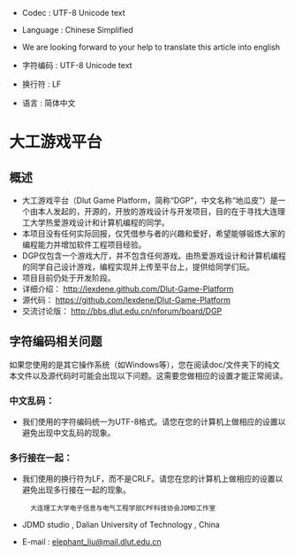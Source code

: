 * Codec : UTF-8 Unicode text
* Language : Chinese Simplified
* We are looking forward to your help to translate this article into english

* 字符编码 : UTF-8 Unicode text
* 换行符 : LF
* 语言 : 简体中文

# 大工游戏平台

## 概述
* 大工游戏平台（Dlut Game Platform，简称“DGP”，中文名称“地瓜皮”）是一个由本人发起的，开源的，开放的游戏设计与开发项目，目的在于寻找大连理工大学热爱游戏设计和计算机编程的同学。
* 本项目没有任何实际回报，仅凭借参与者的兴趣和爱好，希望能够锻炼大家的编程能力并增加软件工程项目经验。
* DGP仅包含一个游戏大厅，并不包含任何游戏。由热爱游戏设计和计算机编程的同学自己设计游戏，编程实现并上传至平台上，提供给同学们玩。
* 项目目前仍处于开发阶段。
* 详细介绍： http://lexdene.github.com/Dlut-Game-Platform
* 源代码： https://github.com/lexdene/Dlut-Game-Platform
* 交流讨论版： http://bbs.dlut.edu.cn/nforum/board/DGP

## 字符编码相关问题
如果您使用的是其它操作系统（如Windows等），您在阅读doc/文件夹下的纯文本文件以及源代码时可能会出现以下问题。这需要您做相应的设置才能正常阅读。

### 中文乱码：
* 我们使用的字符编码统一为UTF-8格式。请您在您的计算机上做相应的设置以避免出现中文乱码的现象。

### 多行接在一起：
* 我们使用的换行符为LF，而不是CRLF。请您在您的计算机上做相应的设置以避免出现多行接在一起的现象。

		大连理工大学电子信息与电气工程学部CPF科技协会JDMD工作室

* JDMD studio , Dalian University of Technology , China
* E-mail : elephant_liu@mail.dlut.edu.cn
